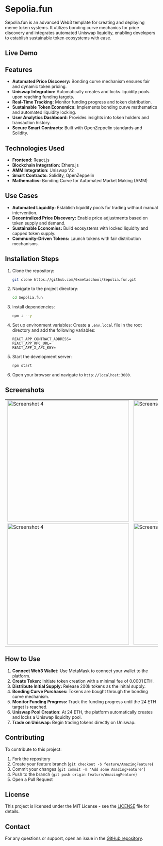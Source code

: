 # Sepolia.fun

Sepolia.fun is an advanced Web3 template for creating and deploying meme token systems. It utilizes bonding curve mechanics for price discovery and integrates automated Uniswap liquidity, enabling developers to establish sustainable token ecosystems with ease.

## Live Demo


## Features

- **Automated Price Discovery:** Bonding curve mechanism ensures fair and dynamic token pricing.
- **Uniswap Integration:** Automatically creates and locks liquidity pools upon reaching funding targets.
- **Real-Time Tracking:** Monitor funding progress and token distribution.
- **Sustainable Token Economics:** Implements bonding curve mathematics and automated liquidity locking.
- **User Analytics Dashboard:** Provides insights into token holders and transaction history.
- **Secure Smart Contracts:** Built with OpenZeppelin standards and Solidity.

## Technologies Used

- **Frontend:** React.js
- **Blockchain Integration:** Ethers.js
- **AMM Integration:** Uniswap V2
- **Smart Contracts:** Solidity, OpenZeppelin
- **Mathematics:** Bonding Curve for Automated Market Making (AMM)

## Use Cases

- **Automated Liquidity:** Establish liquidity pools for trading without manual intervention.
- **Decentralized Price Discovery:** Enable price adjustments based on token supply and demand.
- **Sustainable Economies:** Build ecosystems with locked liquidity and capped token supply.
- **Community-Driven Tokens:** Launch tokens with fair distribution mechanisms.

## Installation Steps

1. Clone the repository:
    ```bash
    git clone https://github.com/0xmetaschool/Sepolia.fun.git
    ```

2. Navigate to the project directory:
    ```bash
    cd Sepolia.fun
    ```

3. Install dependencies:
    ```bash
    npm i --y
    ```

4. Set up environment variables:
    Create a `.env.local` file in the root directory and add the following variables:
    ```env
    REACT_APP_CONTRACT_ADDRESS=
    REACT_APP_RPC_URL=
    REACT_APP_X_API_KEY=
    ```

5. Start the development server:
    ```bash
    npm start
    ```

6. Open your browser and navigate to `http://localhost:3000`.








## Screenshots
<table>
  <tr>
    <td><img src="https://github.com/user-attachments/assets/f6a81597-f104-4837-91ad-bee6d7c5dc42" alt="Screenshot 4" width="400"></td>
    <td><img src="https://github.com/user-attachments/assets/50c0dc78-6243-4bd7-8f2e-f93a8b0011e2" alt="Screenshot 1" width="400"></td>
    <td><img src="https://github.com/user-attachments/assets/e992e688-8599-4991-8c9b-99a69c57c22b" alt="Screenshot 2" width="400"></td>
  </tr>

<tr>
    <td><img src="https://github.com/user-attachments/assets/d4e957c9-5689-4a50-b027-a88c1ef851ed" alt="Screenshot 4" width="400"></td>
    <td><img src="https://github.com/user-attachments/assets/d11bbca2-d660-40c9-9079-edcabb40d8a1" alt="Screenshot 1" width="400"></td>
    <td><img src="https://github.com/user-attachments/assets/7567b921-1f46-44f8-9703-c0c4c150d413" alt="Screenshot 2" width="400"></td>
  </tr>
</table>




## How to Use

1. **Connect Web3 Wallet:** Use MetaMask to connect your wallet to the platform.
2. **Create Token:** Initiate token creation with a minimal fee of 0.0001 ETH.
3. **Distribute Initial Supply:** Release 200k tokens as the initial supply.
4. **Bonding Curve Purchases:** Tokens are bought through the bonding curve mechanism.
5. **Monitor Funding Progress:** Track the funding progress until the 24 ETH target is reached.
6. **Uniswap Pool Creation:** At 24 ETH, the platform automatically creates and locks a Uniswap liquidity pool.
7. **Trade on Uniswap:** Begin trading tokens directly on Uniswap.

## Contributing

To contribute to this project:

1. Fork the repository
2. Create your feature branch (`git checkout -b feature/AmazingFeature`)
3. Commit your changes (`git commit -m 'Add some AmazingFeature'`)
4. Push to the branch (`git push origin feature/AmazingFeature`)
5. Open a Pull Request

## License

This project is licensed under the MIT License - see the [LICENSE](LICENSE) file for details.

## Contact

For any questions or support, open an issue in the [GitHub repository](https://github.com/0xmetaschool/Sepolia.fun/issues).

